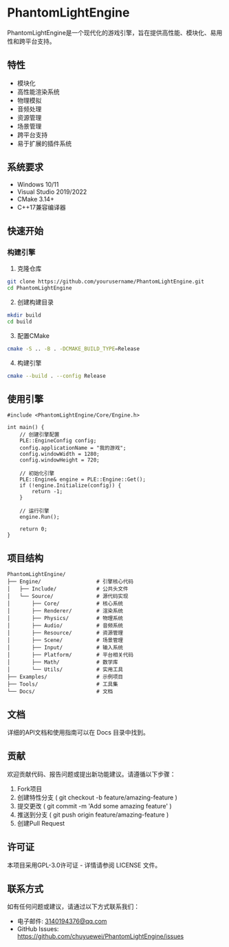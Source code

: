 # PhantomLightEngine

PhantomLightEngine是一个现代化的游戏引擎，旨在提供高性能、模块化、易用性和跨平台支持。

## 特性

- 模块化
- 高性能渲染系统
- 物理模拟
- 音频处理
- 资源管理
- 场景管理
- 跨平台支持
- 易于扩展的插件系统

## 系统要求

- Windows 10/11
- Visual Studio 2019/2022
- CMake 3.14+
- C++17兼容编译器

## 快速开始

### 构建引擎

1. 克隆仓库
```bash
git clone https://github.com/yourusername/PhantomLightEngine.git
cd PhantomLightEngine
```
2. 创建构建目录
```bash
mkdir build
cd build
```
3. 配置CMake
```bash
cmake -S .. -B . -DCMAKE_BUILD_TYPE=Release
```
4. 构建引擎
```bash
cmake --build . --config Release
```
## 使用引擎
```ccp
#include <PhantomLightEngine/Core/Engine.h>

int main() {
    // 创建引擎配置
    PLE::EngineConfig config;
    config.applicationName = "我的游戏";
    config.windowWidth = 1280;
    config.windowHeight = 720;
    
    // 初始化引擎
    PLE::Engine& engine = PLE::Engine::Get();
    if (!engine.Initialize(config)) {
        return -1;
    }
    
    // 运行引擎
    engine.Run();
    
    return 0;
}
```

## 项目结构
```plaintext
PhantomLightEngine/
├── Engine/                  # 引擎核心代码
│   ├── Include/             # 公共头文件
│   └── Source/              # 源代码实现
│       ├── Core/            # 核心系统
│       ├── Renderer/        # 渲染系统
│       ├── Physics/         # 物理系统
│       ├── Audio/           # 音频系统
│       ├── Resource/        # 资源管理
│       ├── Scene/           # 场景管理
│       ├── Input/           # 输入系统
│       ├── Platform/        # 平台相关代码
│       ├── Math/            # 数学库
│       └── Utils/           # 实用工具
├── Examples/                # 示例项目
├── Tools/                   # 工具集
└── Docs/                    # 文档
```

## 文档
详细的API文档和使用指南可以在 Docs 目录中找到。


## 贡献
欢迎贡献代码、报告问题或提出新功能建议。请遵循以下步骤：
1. Fork项目
2. 创建特性分支 
( git checkout -b feature/amazing-feature )
3. 提交更改 
( git commit -m 'Add some amazing feature' )
4. 推送到分支 
( git push origin feature/amazing-feature )
5. 创建Pull Request


## 许可证
本项目采用GPL-3.0许可证 - 详情请参阅 LICENSE 文件。


## 联系方式
如有任何问题或建议，请通过以下方式联系我们：
- 电子邮件: 3140194376@qq.com
- GitHub Issues: 
https://github.com/chuyuewei/PhantomLightEngine/issues
